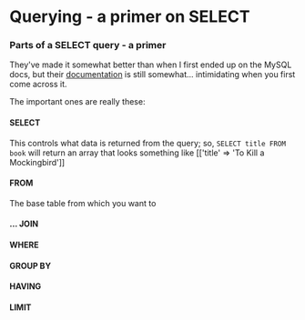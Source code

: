# Querying - a primer on SELECT

### Parts of a SELECT query - a primer

They've made it somewhat better than when I first ended up on the MySQL docs, but their [documentation](https://dev.mysql.com/doc/refman/8.0/en/select.html) is still somewhat... intimidating when you first come across it.

The important ones are really these:

#### SELECT

This controls what data is returned from the query; so, `SELECT title FROM book` will return an array that looks something like [['title' => 'To Kill a Mockingbird']]

#### FROM

The base table from which you want to
#### ... JOIN

#### WHERE

#### GROUP BY

#### HAVING

#### LIMIT
